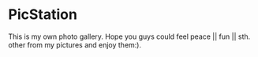 # PicStation
This is my own photo gallery.
Hope you guys could feel peace || fun || sth. other from my pictures and enjoy them:).
